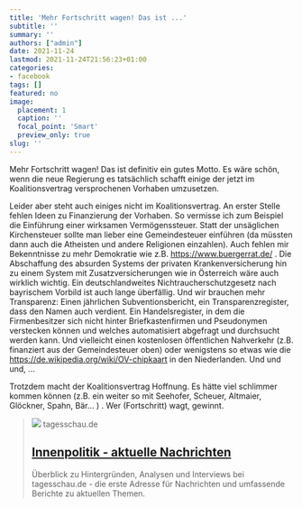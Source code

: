 ```yaml
---
title: 'Mehr Fortschritt wagen! Das ist ...'
subtitle: ''
summary: ''
authors: ["admin"]
date: 2021-11-24
lastmod: 2021-11-24T21:56:23+01:00
categories:
- facebook
tags: []
featured: no
image:
  placement: 1
  caption: ''
  focal_point: 'Smart'
  preview_only: true
slug: ''
---
```

Mehr Fortschritt wagen! Das ist definitiv ein gutes Motto. Es wäre schön, wenn die neue Regierung es tatsächlich schafft einige der jetzt im Koalitionsvertrag versprochenen Vorhaben umzusetzen. 

Leider aber steht auch einiges nicht im Koalitionsvertrag. An erster Stelle fehlen Ideen zu Finanzierung der Vorhaben. So vermisse ich zum Beispiel die Einführung einer wirksamen Vermögenssteuer. Statt der unsäglichen Kirchensteuer sollte man lieber eine Gemeindesteuer einführen (da müssten dann auch die Atheisten und andere Religionen einzahlen). Auch fehlen mir Bekenntnisse zu mehr Demokratie wie z.B. https://www.buergerrat.de/ . Die Abschaffung des absurden Systems der privaten Krankenversicherung hin zu einem System mit Zusatzversicherungen wie in Österreich wäre auch wirklich wichtig. Ein deutschlandweites Nichtraucherschutzgesetz nach bayrischem Vorbild ist auch lange überfällig. Und wir brauchen mehr Transparenz: Einen jährlichen Subventionsbericht, ein Transparenzregister, dass den Namen auch verdient. Ein Handelsregister, in dem die Firmenbesitzer sich nicht hinter Briefkastenfirmen und Pseudonymen verstecken können und welches automatisiert abgefragt und durchsucht werden kann. Und vielleicht einen kostenlosen öffentlichen Nahverkehr (z.B. finanziert aus der Gemeindesteuer oben) oder wenigstens so etwas wie die https://de.wikipedia.org/wiki/OV-chipkaart in den Niederlanden. Und und und, ...

Trotzdem macht der Koalitionsvertrag Hoffnung. Es hätte viel schlimmer kommen können (z.B. ein weiter so mit Seehofer, Scheuer, Altmaier, Glöckner, Spahn, Bär...  <schauder> ) . Wer (Fortschritt) wagt, gewinnt.
> [![](https://images.tagesschau.de/image/89045d82-5cd5-46ad-8f91-73911add30ee/AAABh3YLLz0/AAABibBxqrQ/16x9-1280/tagesschau-logo-100.jpg)](https://www.tagesschau.de/inland/innenpolitik/ampel-koalitionsvertrag-103.html)
> tagesschau.de
> ## [Innenpolitik - aktuelle Nachrichten](https://www.tagesschau.de/inland/innenpolitik/ampel-koalitionsvertrag-103.html)
>
>Überblick zu Hintergründen, Analysen und Interviews bei tagesschau.de - die erste Adresse für Nachrichten und umfassende Berichte zu aktuellen Themen.

